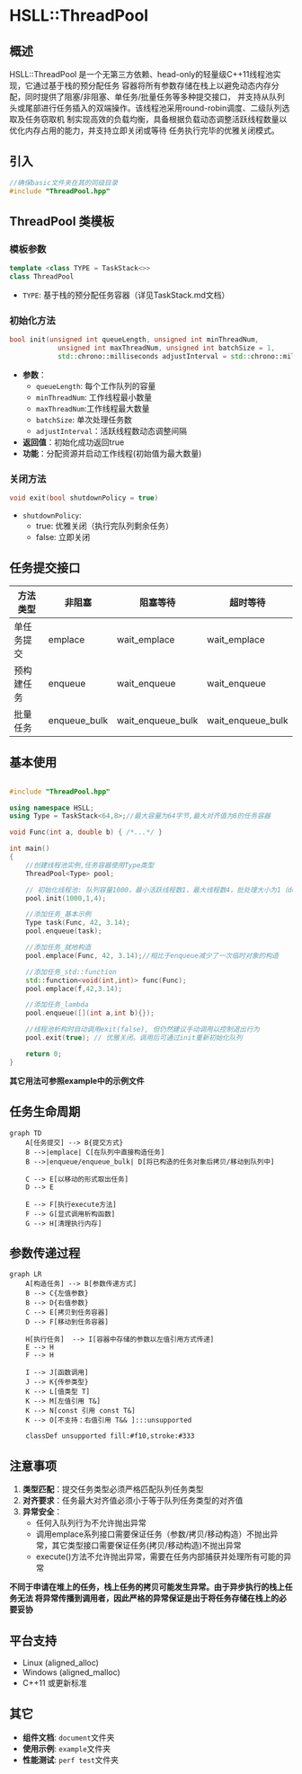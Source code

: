 # HSLL::ThreadPool

## 概述
HSLL::ThreadPool 是一个无第三方依赖、head-only的轻量级C++11线程池实现，它通过基于栈的预分配任务
容器将所有参数存储在栈上以避免动态内存分配，同时提供了阻塞/非阻塞、单任务/批量任务等多种提交接口，
并支持从队列头或尾部进行任务插入的双端操作。该线程池采用round-robin调度、二级队列选取及任务窃取机
制实现高效的负载均衡，具备根据负载动态调整活跃线程数量以优化内存占用的能力，并支持立即关闭或等待
任务执行完毕的优雅关闭模式。

## 引入
```cpp
//确保basic文件夹在其的同级目录
#include "ThreadPool.hpp"
```

## ThreadPool 类模板

### 模板参数
```cpp
template <class TYPE = TaskStack<>>
class ThreadPool
```
- `TYPE`: 基于栈的预分配任务容器（详见TaskStack.md文档）

### 初始化方法
```cpp
bool init(unsigned int queueLength, unsigned int minThreadNum,
            unsigned int maxThreadNum, unsigned int batchSize = 1,
            std::chrono::milliseconds adjustInterval = std::chrono::milliseconds(3000))
```
- **参数**：
  - `queueLength`: 每个工作队列的容量
  - `minThreadNum`: 工作线程最小数量
  - `maxThreadNum`:工作线程最大数量
  - `batchSize`: 单次处理任务数
  - `adjustInterval`：活跃线程数动态调整间隔
- **返回值**：初始化成功返回true
- **功能**：分配资源并启动工作线程(初始值为最大数量)

### 关闭方法
```cpp
void exit(bool shutdownPolicy = true)
```
- `shutdownPolicy`: 
  - true: 优雅关闭（执行完队列剩余任务）
  - false: 立即关闭

## 任务提交接口

| 方法类型      | 非阻塞      | 阻塞等待    | 超时等待      |
|-------------|------------|------------|--------------|
| 单任务提交    | emplace    | wait_emplace| wait_emplace |
| 预构建任务   | enqueue     | wait_enqueue| wait_enqueue  |
| 批量任务     | enqueue_bulk| wait_enqueue_bulk | wait_enqueue_bulk |


## 基本使用
```cpp

#include "ThreadPool.hpp"

using namespace HSLL;
using Type = TaskStack<64,8>;//最大容量为64字节,最大对齐值为8的任务容器

void Func(int a, double b) { /*...*/ }

int main()
{
    //创建线程池实例,任务容器使用Type类型
    ThreadPool<Type> pool;

    // 初始化线程池: 队列容量1000，最小活跃线程数1，最大线程数4，批处理大小为1（default）
    pool.init(1000,1,4); 

    //添加任务_基本示例
    Type task(Func, 42, 3.14);
    pool.enqueue(task);

    //添加任务_就地构造
    pool.emplace(Func, 42, 3.14);//相比于enqueue减少了一次临时对象的构造

    //添加任务_std::function
    std::function<void(int,int)> func(Func);
    pool.emplace(f,42,3.14);

    //添加任务_lambda
    pool.enqueue([](int a,int b){});

    //线程池析构时自动调用exit(false), 但仍然建议手动调用以控制退出行为
    pool.exit(true); // 优雅关闭。调用后可通过init重新初始化队列

    return 0;
}
```
**其它用法可参照example中的示例文件**

## 任务生命周期
```mermaid
graph TD
    A[任务提交] --> B{提交方式}
    B -->|emplace| C[在队列中直接构造任务]
    B -->|enqueue/enqueue_bulk| D[将已构造的任务对象后拷贝/移动到队列中]
    
    C --> E[以移动的形式取出任务]
    D --> E
    
    E --> F[执行execute方法]
    F --> G[显式调用析构函数]
    G --> H[清理执行内存]
```

## 参数传递过程
```mermaid
graph LR
    A[构造任务] --> B[参数传递方式]
    B --> C{左值参数}
    B --> D{右值参数}
    C --> E[拷贝到任务容器]
    D --> F[移动到任务容器]
    
    H[执行任务]  --> I[容器中存储的参数以左值引用方式传递]
    E --> H
    F --> H
    
    I --> J[函数调用]
    J --> K{传参类型}
    K --> L[值类型 T]
    K --> M[左值引用 T&]
    K --> N[const 引用 const T&]
    K --> O[不支持：右值引用 T&& ]:::unsupported
    
    classDef unsupported fill:#f10,stroke:#333
```

## 注意事项
1. **类型匹配**：提交任务类型必须严格匹配队列任务类型
2. **对齐要求**：任务最大对齐值必须小于等于队列任务类型的对齐值
3. **异常安全**：
   - 任何入队列行为不允许抛出异常
   - 调用emplace系列接口需要保证任务（参数/拷贝/移动构造）不抛出异常，其它类型接口需要保证任务(拷贝/移动构造)不抛出异常
   - execute()方法不允许抛出异常，需要在任务内部捕获并处理所有可能的异常
     
**不同于申请在堆上的任务，栈上任务的拷贝可能发生异常。由于异步执行的栈上任务无法
将异常传播到调用者，因此严格的异常保证是出于将任务存储在栈上的必要妥协**

## 平台支持
- Linux (aligned_alloc)
- Windows (aligned_malloc)
- C++11 或更新标准

## 其它
- **组件文档**: `document`文件夹
- **使用示例**: `example`文件夹
- **性能测试**: `perf test`文件夹